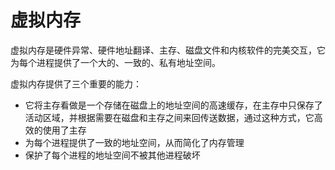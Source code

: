 # 虚拟内存

虚拟内存是硬件异常、硬件地址翻译、主存、磁盘文件和内核软件的完美交互，它为每个进程提供了一个大的、一致的、私有地址空间。

虚拟内存提供了三个重要的能力：

- 它将主存看做是一个存储在磁盘上的地址空间的高速缓存，在主存中只保存了活动区域，并根据需要在磁盘和主存之间来回传送数据，通过这种方式，它高效的使用了主存
- 为每个进程提供了一致的地址空间，从而简化了内存管理
- 保护了每个进程的地址空间不被其他进程破坏